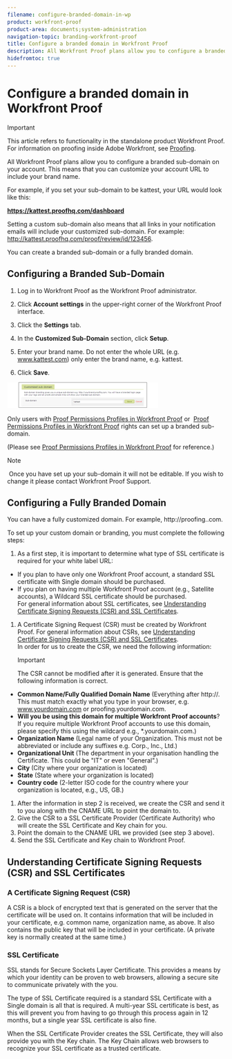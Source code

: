 ```yaml
---
filename: configure-branded-domain-in-wp
product: workfront-proof
product-area: documents;system-administration
navigation-topic: branding-workfront-proof
title: Configure a branded domain in Workfront Proof
description: All Workfront Proof plans allow you to configure a branded sub-domain on your account. This means that you can customize your account URL to include your brand name.
hidefromtoc: true
---
```


# Configure a branded domain in Workfront Proof

>[!IMPORTANT]
>
>This article refers to functionality in the standalone product Workfront Proof. For information on proofing inside Adobe Workfront, see [Proofing](../../../review-and-approve-work/proofing/proofing.md).

All Workfront Proof plans allow you to configure a branded sub-domain on your account. This means that you can customize your account URL to include your brand name.

For example, if you set your sub-domain to be kattest, your URL would look like this:

**https://kattest.proofhq.com/dashboard**

Setting a custom sub-domain also means that all links in your notification emails will include your customized sub-domain. For example: http://kattest.proofhq.com/proof/review/id/123456.

You can create a branded sub-domain or a fully branded domain.

## Configuring a Branded Sub-Domain

1. Log in to Workfront Proof as the Workfront Proof administrator.
1. Click **Account settings** in the upper-right corner of the Workfront Proof interface.
1. Click the **Settings** tab.
1. In the **Customized Sub-Domain** section, click **Setup**.

1. Enter your brand name. Do not enter the whole URL (e.g. www.kattest.com) only enter the brand name, e.g. kattest.
1. Click **Save**.

![branded_subdomain_setup.png](assets/branded-subdomain-setup-350x59.png)

Only users with [Proof Permissions Profiles in Workfront Proof](../../../workfront-proof/wp-acct-admin/account-settings/proof-perm-profiles-in-wp.md) or&nbsp; [Proof Permissions Profiles in Workfront Proof](../../../workfront-proof/wp-acct-admin/account-settings/proof-perm-profiles-in-wp.md) rights can set up a branded sub-domain.

(Please see [Proof Permissions Profiles in Workfront Proof](../../../workfront-proof/wp-acct-admin/account-settings/proof-perm-profiles-in-wp.md) for reference.)

>[!NOTE]
>
>&nbsp;Once you have set up your sub-domain it will not be editable. If you wish to change it please contact Workfront Proof Support.

## Configuring a Fully Branded Domain

You can have a fully customized domain. For example, http://proofing.<yourbrand>.com.

To set up your custom domain or branding, you must complete the following steps:

1. As a first step, it is important to determine what type of SSL certificate is required for your white label URL:

  * If you plan to have only one Workfront Proof account, a standard SSL certificate with Single domain should be purchased.
  * If you plan on having multiple Workfront Proof account (e.g., Satellite accounts), a Wildcard SSL certificate should be purchased.  
    For general information about SSL certificates, see [Understanding Certificate Signing Requests (CSR) and SSL Certificates](#understanding-certificate-signing-requests-and-ssl-certificates).

1. A Certificate Signing Request (CSR) must be created by Workfront Proof. For general information about CSRs, see [Understanding Certificate Signing Requests (CSR) and SSL Certificates](#understanding-certificate-signing-requests-and-ssl-certificates).  
   In order for us to create the CSR, we need the following information:

   >[!IMPORTANT]
   >
   >The CSR cannot be modified after it is generated. Ensure that the following information is correct.&nbsp;

  * **Common Name/Fully Qualified Domain Name** (Everything after http://. This must match exactly what you type in your browser, e.g. www.yourdomain.com or proofing.yourdomain.com.
  * **Will you be using this domain for multiple Workfront Proof accounts**? If you require multiple Workfront Proof accounts to use this domain, please specify this using the wildcard e.g., &#42;.yourdomain.com.)
  * **Organization Name** (Legal name of your Organization. This must not be abbreviated or include any suffixes e.g. Corp., Inc., Ltd.)
  * **Organizational Unit** (The department in your organisation handling the Certificate. This could be "IT" or even "General".)
  * **City** (City where your organization is located)
  * **State** (State where your organization is located)
  * **Country code** (2-letter ISO code for the country where your organization is located, e.g., US, GB.)

1. After the information in step 2 is received, we create the CSR and send it to you along with the CNAME URL&nbsp;to point the domain to.
1. Give the CSR to a SSL Certificate Provider (Certificate Authority) who will create the SSL Certificate and Key chain for you.
1. Point the domain to the CNAME URL we provided (see step 3 above).
1. Send the SSL Certificate and Key chain to Workfront Proof.

## Understanding Certificate Signing Requests (CSR) and SSL Certificates

### A Certificate Signing Request (CSR)

A CSR&nbsp;is a block of encrypted text that is generated on the server that the certificate will be used on. It contains information that will be included in your certificate, e.g. common name, organization name, as above. It also contains the public key that will be included in your certificate. (A private key is normally created at the same time.)

### SSL Certificate

SSL stands for Secure Sockets Layer Certificate. This provides a means by which your identity can be proven to web browsers, allowing a secure site to communicate privately with the you.

The type of SSL Certificate required is a standard SSL Certificate with a Single domain is all that is required. A multi-year SSL certificate is best, as this will prevent you from having to go through this process again in 12 months, but a single year SSL certificate is also fine.

When the SSL Certificate Provider creates the SSL Certificate, they will also provide you with the Key chain. The Key Chain allows web browsers to recognize your SSL certificate as a trusted certificate.
